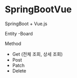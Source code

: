 # SpringBootVue
SpringBoot + Vue.js

Entity
  -Board

 Method
  - Get (전체 조회, 상세 조회)
  - Post 
  - Patch
  - Delete
